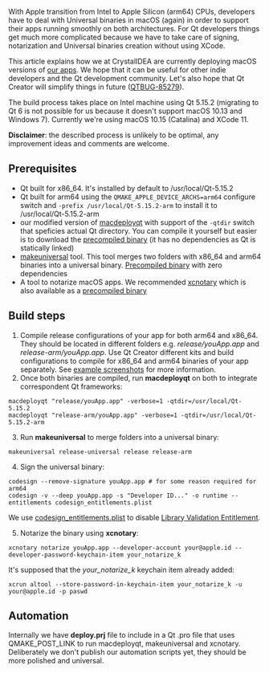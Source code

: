 With Apple transition from Intel to Apple Silicon (arm64) CPUs, developers have to deal with Universal binaries in macOS (again) in order to support their apps running smoothly on both architectures. For Qt developers things get much more complicated because we have to take care of signing, notarization and Universal binaries creation without using XCode.

This article explains how we at CrystalIDEA are currently deploying macOS versions of [our apps](https://crystalidea.com/). We hope that it can be useful for other indie developers and the Qt development community. Let's also hope that Qt Creator will simplify things in future ([QTBUG-85279](https://bugreports.qt.io/browse/QTBUG-85279)).

The build process takes place on Intel machine using Qt 5.15.2 (migrating to Qt 6 is not possible for us because it doesn't support macOS 10.13 and Windows 7). Currently we're using macOS 10.15 (Catalina) and XCode 11.

**Disclaimer**: the described process is unlikely to be optimal, any improvement ideas and comments are welcome.

## Prerequisites

- Qt built for x86_64. It's installed by default to /usr/local/Qt-5.15.2
- Qt built for arm64 using the `QMAKE_APPLE_DEVICE_ARCHS=arm64` configure switch and `-prefix /usr/local/Qt-5.15.2-arm` to install it to /usr/local/Qt-5.15.2-arm
- our modified version of [macdeployqt](macdeployqt_src) with support of the `-qtdir` switch that speficies actual Qt directory. You can compile it yourself but easier is to download the [precompiled binary](bin/macdeployqt) (it has no dependencies as Qt is statically linked)
- [makeuniversal](https://github.com/nedrysoft/makeuniversal) tool. This tool merges two folders with  x86_64 and arm64 binaries into a universal binary. [Precompiled binary](bin/makeuniversal) with zero dependencies
- A tool to notarize macOS apps. We recommended [xcnotary](https://github.com/akeru-inc/xcnotary) which is also available as a [precompiled binary](bin/xcnotary)

## Build steps

1. Compile release configurations of your app for both arm64 and x86_64. They should be located in different folders e.g. *release/youApp.app* and *release-arm/youApp.app*. Use Qt Creator different kits and build configurations to compile for x86_64 and arm64 binaries of your app separately. See [example screenshots](screens) for more information. 
2. Once both binaries are compiled, run **macdeployqt** on both to integrate correspondent Qt frameworks:

`macdeployqt "release/youApp.app" -verbose=1 -qtdir=/usr/local/Qt-5.15.2`\
`macdeployqt "release-arm/youApp.app" -verbose=1 -qtdir=/usr/local/Qt-5.15.2-arm`

3. Run **makeuniversal** to merge folders into a universal binary:

`makeuniversal release-universal release release-arm`

4. Sign the universal binary:

`codesign --remove-signature youApp.app # for some reason required for arm64`\
`codesign -v --deep youApp.app -s "Developer ID..." -o runtime --entitlements codesign_entitlements.plist`

We use [codesign_entitlements.plist](etc/codesign_entitlements.plist) to disable [Library Validation Entitlement](https://developer.apple.com/documentation/bundleresources/entitlements/com_apple_security_cs_disable-library-validation?language=objc).

5. Notarize the binary using **xcnotary**:

`xcnotary notarize youApp.app --developer-account your@apple.id --developer-password-keychain-item your_notarize_k`

It's supposed that the *your_notarize_k* keychain item already added:

`xcrun altool --store-password-in-keychain-item your_notarize_k -u your@apple.id -p paswd`

## Automation

Internally we have **deploy.prj** file to include in a Qt .pro file that uses QMAKE_POST_LINK to run macdeployqt, makeuniversal and xcnotary. Deliberately we don't publish our automation scripts yet, they should be more polished and universal.
